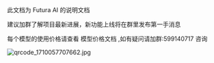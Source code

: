 此文档为 Futura AI 的说明文档

建议加群了解项目最新进展，新功能上线将在群里发布第一手消息

每个模型的使用价格请查看 模型价格文档 ,如有疑问请加群:599140717 咨询

![qrcode_1710057707662.jpg](https://doraemon-website.oss-cn-shanghai.aliyuncs.com/futura_doc/qrcode_1710057707662.jpg)


